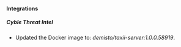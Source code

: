 #### Integrations
##### Cyble Threat Intel
- Updated the Docker image to: *demisto/taxii-server:1.0.0.58919*.